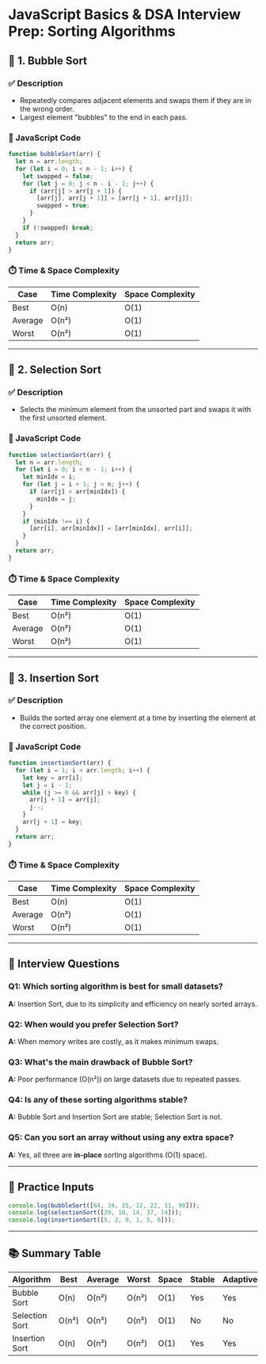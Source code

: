 # JavaScript Basics & DSA Interview Prep: Sorting Algorithms

## 🚀 1. Bubble Sort

### ✅ Description
- Repeatedly compares adjacent elements and swaps them if they are in the wrong order.
- Largest element "bubbles" to the end in each pass.

### 🧠 JavaScript Code

```js
function bubbleSort(arr) {
  let n = arr.length;
  for (let i = 0; i < n - 1; i++) {
    let swapped = false;
    for (let j = 0; j < n - i - 1; j++) {
      if (arr[j] > arr[j + 1]) {
        [arr[j], arr[j + 1]] = [arr[j + 1], arr[j]];
        swapped = true;
      }
    }
    if (!swapped) break;
  }
  return arr;
}
```

### ⏱️ Time & Space Complexity

| Case       | Time Complexity | Space Complexity |
|------------|-----------------|------------------|
| Best       | O(n)            | O(1)             |
| Average    | O(n²)           | O(1)             |
| Worst      | O(n²)           | O(1)             |

---

## 🚀 2. Selection Sort

### ✅ Description
- Selects the minimum element from the unsorted part and swaps it with the first unsorted element.

### 🧠 JavaScript Code

```js
function selectionSort(arr) {
  let n = arr.length;
  for (let i = 0; i < n - 1; i++) {
    let minIdx = i;
    for (let j = i + 1; j < n; j++) {
      if (arr[j] < arr[minIdx]) {
        minIdx = j;
      }
    }
    if (minIdx !== i) {
      [arr[i], arr[minIdx]] = [arr[minIdx], arr[i]];
    }
  }
  return arr;
}
```

### ⏱️ Time & Space Complexity

| Case       | Time Complexity | Space Complexity |
|------------|-----------------|------------------|
| Best       | O(n²)           | O(1)             |
| Average    | O(n²)           | O(1)             |
| Worst      | O(n²)           | O(1)             |

---

## 🚀 3. Insertion Sort

### ✅ Description
- Builds the sorted array one element at a time by inserting the element at the correct position.

### 🧠 JavaScript Code

```js
function insertionSort(arr) {
  for (let i = 1; i < arr.length; i++) {
    let key = arr[i];
    let j = i - 1;
    while (j >= 0 && arr[j] > key) {
      arr[j + 1] = arr[j];
      j--;
    }
    arr[j + 1] = key;
  }
  return arr;
}
```

### ⏱️ Time & Space Complexity

| Case       | Time Complexity | Space Complexity |
|------------|-----------------|------------------|
| Best       | O(n)            | O(1)             |
| Average    | O(n²)           | O(1)             |
| Worst      | O(n²)           | O(1)             |

---

## 📌 Interview Questions

### Q1: Which sorting algorithm is best for small datasets?
**A:** Insertion Sort, due to its simplicity and efficiency on nearly sorted arrays.

### Q2: When would you prefer Selection Sort?
**A:** When memory writes are costly, as it makes minimum swaps.

### Q3: What's the main drawback of Bubble Sort?
**A:** Poor performance (O(n²)) on large datasets due to repeated passes.

### Q4: Is any of these sorting algorithms stable?
**A:** Bubble Sort and Insertion Sort are stable; Selection Sort is not.

### Q5: Can you sort an array without using any extra space?
**A:** Yes, all three are **in-place** sorting algorithms (O(1) space).

---

## 🔁 Practice Inputs

```js
console.log(bubbleSort([64, 34, 25, 12, 22, 11, 90]));
console.log(selectionSort([29, 10, 14, 37, 14]));
console.log(insertionSort([5, 2, 9, 1, 5, 6]));
```

---

## 📚 Summary Table

| Algorithm      | Best     | Average  | Worst    | Space | Stable | Adaptive |
|----------------|----------|----------|----------|--------|--------|----------|
| Bubble Sort    | O(n)     | O(n²)    | O(n²)    | O(1)   | Yes    | Yes      |
| Selection Sort | O(n²)    | O(n²)    | O(n²)    | O(1)   | No     | No       |
| Insertion Sort | O(n)     | O(n²)    | O(n²)    | O(1)   | Yes    | Yes      |
